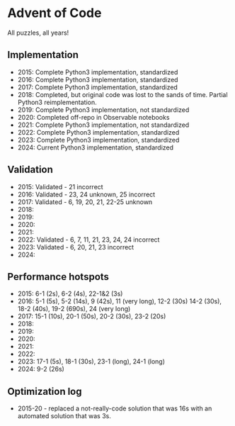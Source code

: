 # Advent of Code
All puzzles, all years!

## Implementation
- 2015: Complete Python3 implementation, standardized
- 2016: Complete Python3 implementation, standardized
- 2017: Complete Python3 implementation, standardized
- 2018: Completed, but original code was lost to the sands of time. Partial Python3 reimplementation.
- 2019: Complete Python3 implementation, not standardized
- 2020: Completed off-repo in Observable notebooks
- 2021: Complete Python3 implementation, not standardized
- 2022: Complete Python3 implementation, standardized
- 2023: Complete Python3 implementation, standardized
- 2024: Current Python3 implementation, standardized

## Validation
- 2015: Validated - 21 incorrect
- 2016: Validated - 23, 24 unknown, 25 incorrect
- 2017: Validated - 6, 19, 20, 21, 22-25 unknown
- 2018: 
- 2019: 
- 2020: 
- 2021: 
- 2022: Validated - 6, 7, 11, 21, 23, 24, 24 incorrect
- 2023: Validated - 6, 20, 21, 23 incorrect
- 2024: 

## Performance hotspots
- 2015: 6-1 (2s), 6-2 (4s), 22-1&2 (3s)
- 2016: 5-1 (5s), 5-2 (14s), 9 (42s), 11 (very long), 12-2 (30s) 14-2 (30s), 18-2 (40s), 19-2 (690s), 24 (very long)
- 2017: 15-1 (10s),  20-1 (50s), 20-2 (30s), 23-2 (20s) 
- 2018: 
- 2019: 
- 2020: 
- 2021: 
- 2022: 
- 2023: 17-1 (5s), 18-1 (30s), 23-1 (long), 24-1 (long)
- 2024: 9-2 (26s)

## Optimization log
- 2015-20 - replaced a not-really-code solution that was 16s with an automated solution that was 3s.
